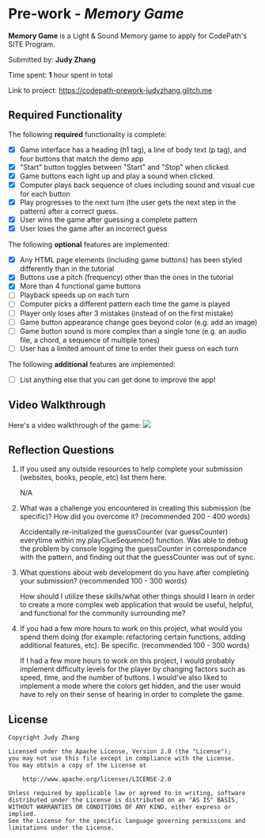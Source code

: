 # Pre-work - *Memory Game*

**Memory Game** is a Light & Sound Memory game to apply for CodePath's SITE Program. 

Submitted by: **Judy Zhang**

Time spent: **1** hour spent in total

Link to project: https://codepath-prework-judyzhang.glitch.me

## Required Functionality

The following **required** functionality is complete:

* [x] Game interface has a heading (h1 tag), a line of body text (p tag), and four buttons that match the demo app
* [x] "Start" button toggles between "Start" and "Stop" when clicked. 
* [x] Game buttons each light up and play a sound when clicked. 
* [x] Computer plays back sequence of clues including sound and visual cue for each button
* [x] Play progresses to the next turn (the user gets the next step in the pattern) after a correct guess. 
* [x] User wins the game after guessing a complete pattern
* [x] User loses the game after an incorrect guess

The following **optional** features are implemented:

* [x] Any HTML page elements (including game buttons) has been styled differently than in the tutorial
* [x] Buttons use a pitch (frequency) other than the ones in the tutorial
* [x] More than 4 functional game buttons
* [ ] Playback speeds up on each turn
* [ ] Computer picks a different pattern each time the game is played
* [ ] Player only loses after 3 mistakes (instead of on the first mistake)
* [ ] Game button appearance change goes beyond color (e.g. add an image)
* [ ] Game button sound is more complex than a single tone (e.g. an audio file, a chord, a sequence of multiple tones)
* [ ] User has a limited amount of time to enter their guess on each turn

The following **additional** features are implemented:

- [ ] List anything else that you can get done to improve the app!

## Video Walkthrough

Here's a video walkthrough of the game:
![](https://cdn.glitch.com/c543ad00-fc54-48f0-b6f8-66ba204c87a8%2FCodePath%20SITE%20Prework.gif?v=1616486903257)


## Reflection Questions
1. If you used any outside resources to help complete your submission (websites, books, people, etc) list them here. 

    N/A

2. What was a challenge you encountered in creating this submission (be specific)? How did you overcome it? (recommended 200 - 400 words) 
    
    Accidentally re-initialized the guessCounter (var guessCounter) everytime within my playClueSequence() function.
    Was able to debug the problem by console logging the guessCounter in correspondance with the pattern, and finding out that the guessCounter was out of sync.

3. What questions about web development do you have after completing your submission? (recommended 100 - 300 words) 
    
    How should I utilize these skills/what other things should I learn in order to create a more complex web application that would be useful, helpful, and functional for the community surrounding me?
    

4. If you had a few more hours to work on this project, what would you spend them doing (for example: refactoring certain functions, adding additional features, etc). Be specific. (recommended 100 - 300 words) 

    If I had a few more hours to work on this project, I would probably implement difficulty levels for the player by changing factors such as speed, time, and the number of buttons. I would've also liked to implement a mode where the colors get hidden, and the user would have to rely on their sense of hearing in order to complete the game.



## License

    Copyright Judy Zhang

    Licensed under the Apache License, Version 2.0 (the "License");
    you may not use this file except in compliance with the License.
    You may obtain a copy of the License at

        http://www.apache.org/licenses/LICENSE-2.0

    Unless required by applicable law or agreed to in writing, software
    distributed under the License is distributed on an "AS IS" BASIS,
    WITHOUT WARRANTIES OR CONDITIONS OF ANY KIND, either express or implied.
    See the License for the specific language governing permissions and
    limitations under the License.